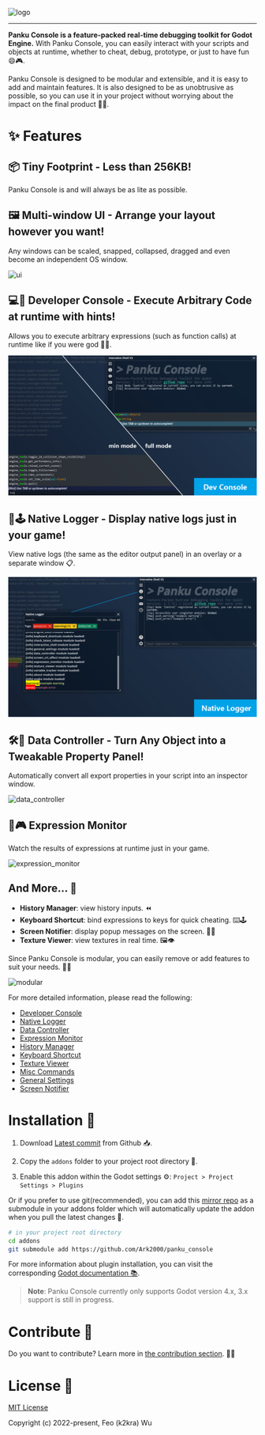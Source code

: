 ![logo](./docs/assets/logo.png)

---

**Panku Console is a feature-packed real-time debugging toolkit for Godot Engine.** With Panku Console, you can easily interact with your scripts and objects at runtime, whether to cheat, debug, prototype, or just to have fun 😄🎮.

Panku Console is designed to be modular and extensible, and it is easy to add and maintain features. It is also designed to be as unobtrusive as possible, so you can use it in your project without worrying about the impact on the final product 🧩🚀.

# ✨ Features

## 📦 Tiny Footprint - Less than 256KB!

Panku Console is and will always be as lite as possible.

## 🖼️ Multi-window UI - Arrange your layout however you want!

Any windows can be scaled, snapped, collapsed, dragged and even become an independent OS window.

![ui](./docs/assets/ui.png)

## 💻🔮 Developer Console - Execute Arbitrary Code at runtime with hints!

Allows you to execute arbitrary expressions (such as function calls) at runtime like if you were god 🧙‍♂️. 

![console](./docs/assets/console.png)

## 📝🕹️ Native Logger - Display native logs just in your game!

View native logs (the same as the editor output panel) in an overlay or a separate window 📋.

![logger](./docs/assets/logger.png)

## 🛠️🔧 Data Controller - Turn Any Object into a Tweakable Property Panel!

Automatically convert all export properties in your script into an inspector window.

![data_controller](./docs/assets/data_controller.png)

## 👀🎮 Expression Monitor

Watch the results of expressions at runtime just in your game.

![expression_monitor](./docs/assets/expression_monitor.png)

## And More... 🌟

- **History Manager**: view history inputs. ⏪
- **Keyboard Shortcut**: bind expressions to keys for quick cheating. ⌨️🕹️
- **Screen Notifier**: display popup messages on the screen. 💬📢
- **Texture Viewer**: view textures in real time. 🖼️👁️

Since Panku Console is modular, you can easily remove or add features to suit your needs. 🧩🔧

![modular](./docs/assets/modular.png)

For more detailed information, please read the following:

- [Developer Console](./docs/developer_console.md)
- [Native Logger](./docs/native_logger.md)
- [Data Controller](./docs/data_controller.md)
- [Expression Monitor](./docs/expression_monitor.md)
- [History Manager](./docs/history_manager.md)
- [Keyboard Shortcut](./docs/keyboard_shortcut.md)
- [Texture Viewer](./docs/texture_viewer.md)
- [Misc Commands](./docs/misc_commands.md)
- [General Settings](./docs/general_settings.md)
- [Screen Notifier](./docs/screen_notifier.md)

# Installation 🚀

1. Download [Latest commit](https://github.com/Ark2000/PankuConsole/archive/refs/heads/master.zip) from Github 📥.

2. Copy the `addons` folder to your project root directory 📂.

3. Enable this addon within the Godot settings ⚙️: `Project > Project Settings > Plugins`

Or if you prefer to use git(recommended), you can add this [mirror repo](https://github.com/Ark2000/panku_console) as a submodule in your addons folder which will automatically update the addon when you pull the latest changes 🔄.

```bash
# in your project root directory
cd addons
git submodule add https://github.com/Ark2000/panku_console
```

For more information about plugin installation, you can visit the corresponding [Godot documentation 📚](https://docs.godotengine.org/en/stable/tutorials/plugins/editor/installing_plugins.html).

> **Note**: Panku Console currently only supports Godot version 4.x, 3.x support is still in progress.

# Contribute 🤝

Do you want to contribute? Learn more in [the contribution section](./CONTRIBUTING.md). 🌟🙌

# License 📜

[MIT License](./LICENSE)

Copyright (c) 2022-present, Feo (k2kra) Wu
